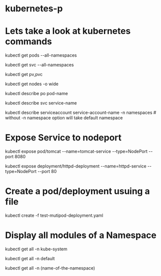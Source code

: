 # kubernetes-p
# Lets take a look at kubernetes commands 
kubectl get pods --all-namespaces

kubectl get svc --all-namespaces

kubectl get pv,pvc

kubectl get nodes -o wide

kubectl describe po pod-name
  
kubectl describe svc service-name

kubectl describe serviceaccount service-account-name -n namespaces # without -n namespace option will take default namespace

# Expose Service to nodeport

kubectl expose pod/tomcat --name=tomcat-service --type=NodePort --port 8080

kubectl expose deployment/httpd-deployment --name=httpd-service --type=NodePort  --port 80

# Create a pod/deployment usuing a file

kubectl create -f test-mutipod-deployment.yaml

# Display all modules of a Namespace

kubectl get all -n kube-system

kubectl get all -n default

kubectl get all -n (name-of-the-namespace)

